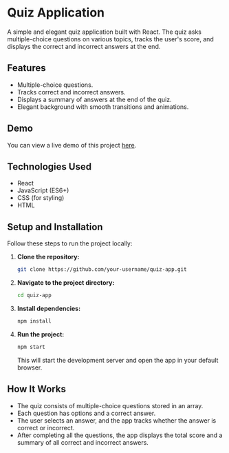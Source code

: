 # Quiz Application

A simple and elegant quiz application built with React. The quiz asks multiple-choice questions on various topics, tracks the user's score, and displays the correct and incorrect answers at the end.

## Features

- Multiple-choice questions.
- Tracks correct and incorrect answers.
- Displays a summary of answers at the end of the quiz.
- Elegant background with smooth transitions and animations.

## Demo

You can view a live demo of this project [here](#link-to-demo).

## Technologies Used

- React
- JavaScript (ES6+)
- CSS (for styling)
- HTML

## Setup and Installation

Follow these steps to run the project locally:

1. **Clone the repository:**

   ```bash
   git clone https://github.com/your-username/quiz-app.git
   ```

2. **Navigate to the project directory:**

   ```bash
   cd quiz-app
   ```

3. **Install dependencies:**

   ```bash
   npm install
   ```

4. **Run the project:**

   ```bash
   npm start
   ```

   This will start the development server and open the app in your default browser.

## How It Works

- The quiz consists of multiple-choice questions stored in an array.
- Each question has options and a correct answer.
- The user selects an answer, and the app tracks whether the answer is correct or incorrect.
- After completing all the questions, the app displays the total score and a summary of all correct and incorrect answers.
